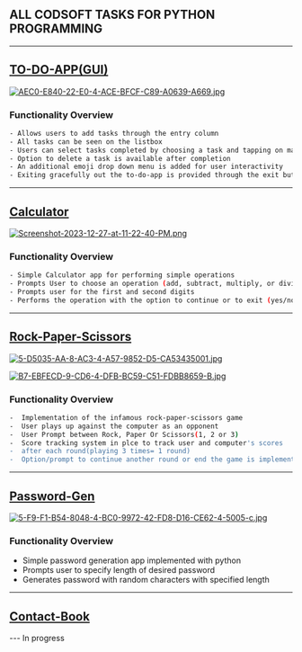 ## ALL CODSOFT TASKS FOR PYTHON PROGRAMMING
***************************************************************************************
## [TO-DO-APP(GUI)](./To-Do-App)
[![AEC0-E840-22-E0-4-ACE-BFCF-C89-A0639-A669.jpg](https://i.postimg.cc/zXPHY3G5/AEC0-E840-22-E0-4-ACE-BFCF-C89-A0639-A669.jpg)](https://postimg.cc/QH1dp87n)

### Functionality Overview
```bash
- Allows users to add tasks through the entry column
- All tasks can be seen on the listbox
- Users can select tasks completed by choosing a task and tapping on mark button
- Option to delete a task is available after completion
- An additional emoji drop down menu is added for user interactivity
- Exiting gracefully out the to-do-app is provided through the exit button
```

***************************************************************************************
## [Calculator](./Calculator)

[![Screenshot-2023-12-27-at-11-22-40-PM.png](https://i.postimg.cc/909X3X8X/Screenshot-2023-12-27-at-11-22-40-PM.png)](https://postimg.cc/tnXGWbG8)

### Functionality Overview

```bash
- Simple Calculator app for performing simple operations
- Prompts User to choose an operation (add, subtract, multiply, or divide)
- Prompts user for the first and second digits
- Performs the operation with the option to continue or to exit (yes/no)
```

**************************************************************************************
## [Rock-Paper-Scissors](./Rock-Paper-Scissors)
[![5-D5035-AA-8-AC3-4-A57-9852-D5-CA53435001.jpg](https://i.postimg.cc/xjm91C5n/5-D5035-AA-8-AC3-4-A57-9852-D5-CA53435001.jpg)](https://postimg.cc/JtRfTRS2)

[![B7-EBFECD-9-CD6-4-DFB-BC59-C51-FDBB8659-B.jpg](https://i.postimg.cc/TwDv17rC/B7-EBFECD-9-CD6-4-DFB-BC59-C51-FDBB8659-B.jpg)](https://postimg.cc/vgbNSv2V)

### Functionality Overview
```bash
-  Implementation of the infamous rock-paper-scissors game
-  User plays up against the computer as an opponent
-  User Prompt between Rock, Paper Or Scissors(1, 2 or 3)
-  Score tracking system in plce to track user and computer's scores
-  after each round(playing 3 times= 1 round)
-  Option/prompt to continue another round or end the game is implemented
```
***************************************************************************************

## [Password-Gen](./Password-Generator)
[![5-F9-F1-B54-8048-4-BC0-9972-42-FD8-D16-CE62-4-5005-c.jpg](https://i.postimg.cc/zXd2mwhB/5-F9-F1-B54-8048-4-BC0-9972-42-FD8-D16-CE62-4-5005-c.jpg)](https://postimg.cc/rKrNxrQX)

### Functionality Overview
*  Simple password generation app implemented with python
*  Prompts user to specify length of desired password
*  Generates password with random characters with specified length

***************************************************************************************
## [Contact-Book](./Contact-Book)
--- In progress